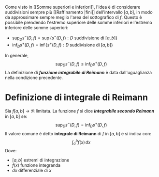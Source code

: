 Come visto in [[Somme superiori e inferiori]], l'idea è di considerare suddivisioni sempre più [[Raffinamento |fini]] dell'intervallo $[a,b]$, in modo da approssimare sempre meglio l'area del sottografico di $f$.
Questo è possibile prendendo l'estremo superiore delle somme inferiori e l'estremo inferiore delle somme superiori:

- $\sup_{D}s^-(D,f)=\sup\lbrace s^-(D,f):D\text{ suddivisione di }[a,b]\rbrace$
- $\inf_{D}s^+(D,f)=\inf\lbrace s^+(D,f):D\text{ suddivisione di }[a,b]\rbrace$

In generale, 
$$\sup_{D}s^-(D,f)\le\inf_{D}s^+(D,f)$$
La definizione di ***funzione integrabile di Reimann*** è data dall'uguaglianza nella condizione precedente.

# Definizione di integrale di Reimann

Sia $f[a,b]\to\Re$ limitata.
La funzione $f$ si dice ***integrabile secondo Reimann*** in $[a,b]$ se:
$$\sup_{D}s^-(D,f)=\inf_{D}s^+(D,f)$$
Il valore comune è detto **integrale di Reimann** di $f$ in $[a,b]$ e si indica con:
$$\int_{a}^b f(x)\, dx$$
Dove:
- $[a,b]$ estremi di integrazione
- $f(x)$ funzione integranda
- $dx$ differenziale di $x$